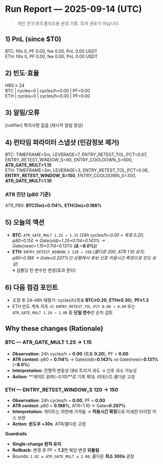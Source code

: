 # Run Report — 2025-09-14 (UTC)

> 개인 연구/포트폴리오용 운영 기록. 투자 권유가 아닙니다.

## 1) PnL (since $T0)
BTC: fills 0, PF 0.00, fee 0.00, PnL 0.00 USDT  
ETH: fills 0, PF 0.00, fee 0.00, PnL 0.00 USDT

## 2) 빈도·효율
HRS ≈ 24  
BTC | cycles=0 | cycles/h=0.00 | PF=0.00  
ETH | cycles=0 | cycles/h=0.00 | PF=0.00

## 3) 알림/오류
[notifier] 특이사항 없음 (재시작 알림 정상)

## 4) 런타임 파라미터 스냅샷 (민감정보 제거)
BTC: TIMEFRAME=5m, LEVERAGE=7, ENTRY_RETEST_TOL_PCT=0.07, ENTRY_RETEST_WINDOW_S=90, ENTRY_COOLDOWN_S=600, **ATR_GATE_MULT=1.15**  
ETH: TIMEFRAME=3m, LEVERAGE=3, ENTRY_RETEST_TOL_PCT=0.08, **ENTRY_RETEST_WINDOW_S=150**, ENTRY_COOLDOWN_S=300, **ATR_GATE_MULT=1.10**

### ATR 진단 (p80 기준)
ATR_P80: **BTC(5m)=0.114%**, **ETH(3m)=0.188%**

## 5) 오늘의 액션
- **BTC**: `ATR_GATE_MULT 1.25 → 1.15` *(24h cycles/h=0.00 < 목표 0.20; p80=0.114 → Gate(old)=1.25×0.114=0.143% → Gate(new)=1.15×0.114=0.131% **(Δ −8.0%)**)*  
- **ETH**: `ENTRY_RETEST_WINDOW_S 120 → 150` *(쿨다운 300, ATR 1.10 유지; p80=0.188 → Gate≈0.207%인 상황에서 후보 신호 허용시간 확장으로 빈도 보강)*  
  ※ 심볼당 한 변수만 변경(효과 분리)

## 6) 다음 점검 포인트
- 조정 후 24–48h 재평가: cycles/h(목표 **BTC≥0.20**, **ETH≥0.30**), **PF≥1.3**  
- ETH 빈도 계속 저조 시: `ENTRY_RETEST_TOL_PCT 0.08 → 0.09` 또는 `ATR_GATE_MULT 1.10 → 1.08` 중 **단일 변수**만 순차 검토

## Why these changes (Rationale)

### BTC — ATR_GATE_MULT 1.25 → 1.15
- **Observation:** 24h cycles/h = **0.00** (목표 **0.20**), PF = **0.00**
- **ATR context:** p80 = **0.114%** → Gate(old)=**0.143%** vs Gate(new)=**0.131%** (**−8.0%**)
- **Interpretation:** 전형적 변동성 대비 트리거 과도 → 신호 과소 가능성
- **Action:** **게이트 완화(−0.10)**로 기회 확대. 리테스트·쿨다운 고정

### ETH — ENTRY_RETEST_WINDOW_S 120 → 150
- **Observation:** 24h cycles/h = **0.00**, PF = **0.00**
- **ATR context:** p80 = **0.188%**, ATR=1.10 → Gate≈**0.207%**
- **Interpretation:** 게이트는 하한에 가까움 → **허용시간 확장**으로 미세한 타이밍 미스 보완
- **Action:** **윈도우 +30s**. ATR/쿨다운 고정

**Guardrails**
- **Single-change 원칙 유지**  
- **Rollback:** 변경 후 PF < **1.2**면 해당 변경 **되돌림**  
- Bounds: `1.02 ≤ ATR_GATE_MULT ≤ 2.00`; 쿨다운 **최소 300s** 권장
